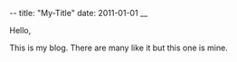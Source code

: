 --
title: "My-Title"
date: 2011-01-01
__

Hello,

This is my blog. There are many like it but this one is mine.
